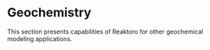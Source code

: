# Geochemistry

This section presents capabilities of Reaktoro for other geochemical modeling applications.

```{tableofcontents}
```
